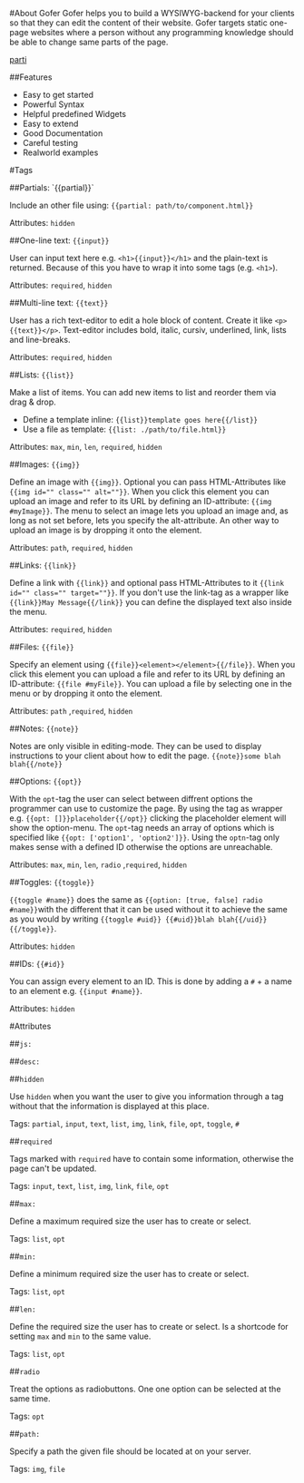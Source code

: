 #About Gofer
Gofer helps you to build a WYSIWYG-backend for your clients so that they can edit the content of their website. Gofer targets static one-page websites where a person without any programming knowledge should be able to change same parts of the page.

[parti](#partial)

##Features
* Easy to get started
* Powerful Syntax
* Helpful predefined Widgets
* Easy to extend
* Good Documentation
* Careful testing
* Realworld examples



#Tags


<div id="partial"></div>
##Partials: `{{partial}}`

Include an other file using: `{{partial: path/to/component.html}}`

Attributes: `hidden`



##One-line text: `{{input}}`

User can input text here e.g. `<h1>{{input}}</h1>` and the plain-text is returned. Because of this you have to wrap it into some tags (e.g. `<h1>`).

Attributes: `required`, `hidden`



##Multi-line text: `{{text}}`

User has a rich text-editor to edit a hole block of content. Create it like `<p>{{text}}</p>`. Text-editor includes bold, italic, cursiv, underlined, link, lists and line-breaks.

Attributes: `required`, `hidden`



##Lists: `{{list}}`

Make a list of items.
You can add new items to list and reorder them via drag & drop.

* Define a template inline: `{{list}}template goes here{{/list}}`
* Use a file as template: `{{list: ./path/to/file.html}}`

Attributes: `max`, `min`, `len`, `required`, `hidden`



##Images: `{{img}}`

Define an image with `{{img}}`.
Optional you can pass HTML-Attributes like `{{img id="" class="" alt=""}}`.
When you click this element you can upload an image and refer to its URL by defining an ID-attribute: `{{img #myImage}}`.
The menu to select an image lets you upload an image and, as long as not set before, lets you specify the alt-attribute.
An other way to upload an image is by dropping it onto the element.

Attributes: `path`, `required`, `hidden`



##Links: `{{link}}`

Define a link with `{{link}}` and optional pass HTML-Attributes to it `{{link id="" class="" target=""}}`.
If you don't use the link-tag as a wrapper like `{{link}}May Message{{/link}}` you can define the displayed text also inside the menu.

Attributes: `required`, `hidden`



##Files: `{{file}}`

Specify an element using `{{file}}<element></element>{{/file}}`. When you click this element you can upload a file and refer to its URL by defining an ID-attribute: `{{file #myFile}}`.
You can upload a file by selecting one in the menu or by dropping it onto the element.


Attributes: `path` ,`required`, `hidden`



##Notes: `{{note}}`

Notes are only visible in editing-mode. They can be used to display instructions to your client about how to edit the page.
`{{note}}some blah blah{{/note}}`



##Options: `{{opt}}`

With the `opt`-tag the user can select between diffrent options the programmer can use to customize the page.
By using the tag as wrapper e.g. `{{opt: []}}placeholder{{/opt}}` clicking the placeholder element will show the option-menu.
The `opt`-tag needs an array of options which is specified like `{{opt: ['option1', 'option2']}}`.
Using the `optn`-tag only makes sense with a defined ID otherwise the options are unreachable.

Attributes: `max`, `min`, `len`, `radio` ,`required`, `hidden`



##Toggles: `{{toggle}}`

`{{toggle #name}}` does the same as `{{option: [true, false] radio #name}}`with the different that it can be used without it to achieve the same as you would by writing `{{toggle #uid}} {{#uid}}blah blah{{/uid}}{{/toggle}}`.

Attributes: `hidden`



##IDs: `{{#id}}`

You can assign every element to an ID. This is done by adding a `#` + a name to an element e.g. `{{input #name}}`.

Attributes: `hidden`



#Attributes


##`js:`

##`desc:`


##`hidden`

Use `hidden` when you want the user to give you information through a tag without that the information is displayed at this place.

Tags: `partial`, `input`, `text`, `list`, `img`, `link`, `file`, `opt`, `toggle`, `#`


##`required`

Tags marked with `required` have to contain some information, otherwise the page can't be updated.

Tags: `input`, `text`, `list`, `img`, `link`, `file`, `opt`


##`max:`

Define a maximum required size the user has to create or select.

Tags: `list`, `opt`


##`min:`

Define a minimum required size the user has to create or select.

Tags: `list`, `opt`


##`len:`

Define the required size the user has to create or select. Is a shortcode for setting `max` and `min` to the same value.

Tags: `list`, `opt`


##`radio`

Treat the options as radiobuttons. One one option can be selected at the same time.

Tags: `opt`


##`path:`

Specify a path the given file should be located at on your server.

Tags: `img`, `file`